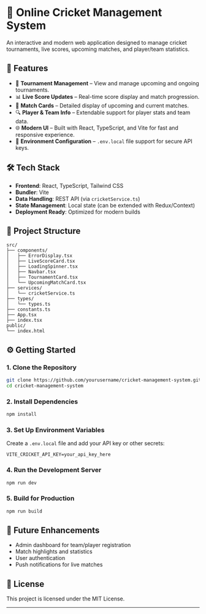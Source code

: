 

# 🏏 Online Cricket Management System

An interactive and modern web application designed to manage cricket tournaments, live scores, upcoming matches, and player/team statistics.

## 🚀 Features

* 📅 **Tournament Management** – View and manage upcoming and ongoing tournaments.
* 📊 **Live Score Updates** – Real-time score display and match progression.
* 🧾 **Match Cards** – Detailed display of upcoming and current matches.
* 🔍 **Player & Team Info** – Extendable support for player stats and team data.
* 🌐 **Modern UI** – Built with React, TypeScript, and Vite for fast and responsive experience.
* 📁 **Environment Configuration** – `.env.local` file support for secure API keys.

## 🛠️ Tech Stack

* **Frontend**: React, TypeScript, Tailwind CSS
* **Bundler**: Vite
* **Data Handling**: REST API (via `cricketService.ts`)
* **State Management**: Local state (can be extended with Redux/Context)
* **Deployment Ready**: Optimized for modern builds

## 📂 Project Structure

```
src/
├── components/
│   ├── ErrorDisplay.tsx
│   ├── LiveScoreCard.tsx
│   ├── LoadingSpinner.tsx
│   ├── Navbar.tsx
│   ├── TournamentCard.tsx
│   └── UpcomingMatchCard.tsx
├── services/
│   └── cricketService.ts
├── types/
│   └── types.ts
├── constants.ts
├── App.tsx
├── index.tsx
public/
└── index.html
```

## ⚙️ Getting Started

### 1. Clone the Repository

```bash
git clone https://github.com/yourusername/cricket-management-system.git
cd cricket-management-system
```

### 2. Install Dependencies

```bash
npm install
```

### 3. Set Up Environment Variables

Create a `.env.local` file and add your API key or other secrets:

```env
VITE_CRICKET_API_KEY=your_api_key_here
```

### 4. Run the Development Server

```bash
npm run dev
```

### 5. Build for Production

```bash
npm run build
```

## 📌 Future Enhancements

* Admin dashboard for team/player registration
* Match highlights and statistics
* User authentication
* Push notifications for live matches

## 📝 License

This project is licensed under the MIT License.

---

